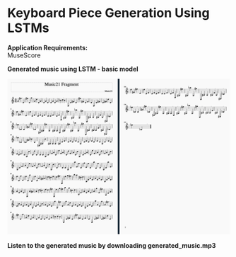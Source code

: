 # Keyboard Piece Generation Using LSTMs

<b> Application Requirements: </b> <br>
MuseScore

<b> Generated music using LSTM - basic model </b>

![Generated Music](https://github.com/pia-nyk/Music-Generation-Using-LSTMs/blob/master/Screen%20Shot%202020-01-08%20at%2011.47.11%20PM.png)

<b> Listen to the generated music by downloading generated_music.mp3 </b>

